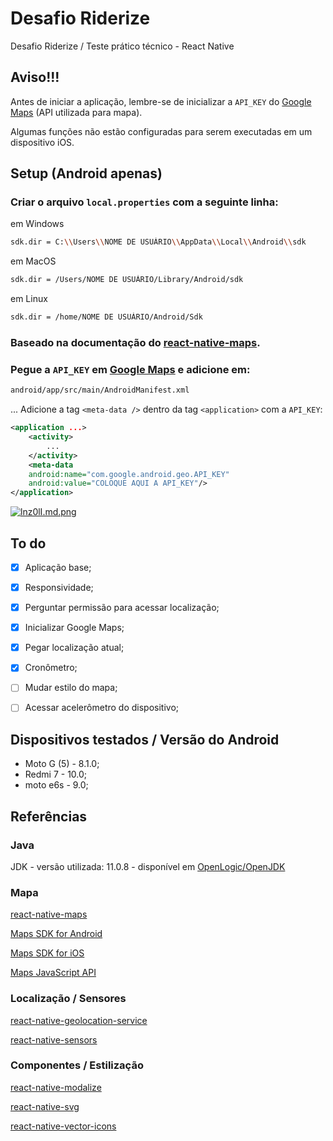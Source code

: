 
# Desafio Riderize
Desafio Riderize / Teste prático técnico - React Native

## Aviso!!!

Antes de iniciar a aplicação, lembre-se de inicializar a `API_KEY` do [Google Maps][maps] (API utilizada para mapa).

Algumas funções não estão configuradas para serem executadas em um dispositivo iOS.

## Setup (Android apenas)

### Criar o arquivo `local.properties` com a seguinte linha:

em Windows
```bash
sdk.dir = C:\\Users\\NOME DE USUÁRIO\\AppData\\Local\\Android\\sdk
```

em MacOS
```bash
sdk.dir = /Users/NOME DE USUÁRIO/Library/Android/sdk
```

em Linux
```bash
sdk.dir = /home/NOME DE USUÁRIO/Android/Sdk
```

### Baseado na documentação do [react-native-maps](https://github.com/react-native-maps/react-native-maps).

### Pegue a `API_KEY` em [Google Maps][maps] e adicione em:

```bash
android/app/src/main/AndroidManifest.xml
```
...
Adicione a tag `<meta-data />` dentro da tag `<application>` com a `API_KEY`:
```xml
<application ...>
	<activity>
		...
	</activity>
	<meta-data
	android:name="com.google.android.geo.API_KEY"
	android:value="COLOQUE AQUI A API_KEY"/>
</application>
```
  
[![lnz0lI.md.png](https://iili.io/lnz0lI.md.png)](https://freeimage.host/i/lnz0lI)


## To do

- [x] Aplicação base;

- [x] Responsividade;

- [x] Perguntar permissão para acessar localização;

- [x] Inicializar Google Maps;

- [x] Pegar localização atual;

- [x] Cronômetro;

- [ ] Mudar estilo do mapa;

- [ ] Acessar acelerômetro do dispositivo;
  

## Dispositivos testados / Versão do Android
- Moto G (5) - 8.1.0;
- Redmi 7 - 10.0;
- moto e6s - 9.0;

## Referências

### Java
JDK - versão utilizada: 11.0.8 - disponível em [OpenLogic/OpenJDK](https://www.openlogic.com/openjdk-downloads)

### Mapa

[react-native-maps](https://github.com/react-native-maps/react-native-maps) 

[Maps SDK for Android](https://console.cloud.google.com/marketplace/product/google/maps-android-backend.googleapis.com)

[Maps SDK for iOS](https://console.cloud.google.com/marketplace/product/google/maps-ios-backend.googleapis.com)

[Maps JavaScript API](https://console.cloud.google.com/marketplace/product/google/maps-backend.googleapis.com)

  

### Localização / Sensores

[react-native-geolocation-service](https://github.com/Agontuk/react-native-geolocation-service)

[react-native-sensors](https://github.com/react-native-sensors/react-native-sensors)

  

### Componentes / Estilização


[react-native-modalize](https://github.com/jeremybarbet/react-native-modalize)

[react-native-svg](https://github.com/react-native-svg/react-native-svg)

[react-native-vector-icons](https://github.com/oblador/react-native-vector-icons)

  
  

[maps]: https://console.cloud.google.com/google/maps-apis
